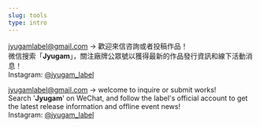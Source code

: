 ```yaml
---
slug: tools
type: intro
---
```

<!-- contacts -->

<a href="mailto:fredmamono@gmail.com">jyugamlabel@gmail.com</a> → 歡迎來信咨詢或者投稿作品！<br>
微信搜索「**Jyugam**」，關注廠牌公眾號以獲得最新的作品發行資訊和線下活動消息！<br>
Instagram: [@jyugam_label](https://www.instagram.com/jyugam_label/)

<!-- lang -->

<a href="mailto:fredmamono@gmail.com">jyugamlabel@gmail.com</a> → welcome to inquire or submit works!<br>
Search '**Jyugam**' on WeChat, and follow the label's official account to get the latest release information and offline event news!<br>
Instagram: [@jyugam_label](https://www.instagram.com/jyugam_label/)
